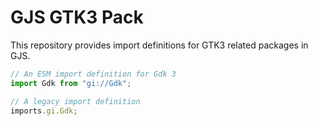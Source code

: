 # GJS GTK3 Pack

This repository provides import definitions for GTK3 related packages in GJS.

```ts
// An ESM import definition for Gdk 3
import Gdk from "gi://Gdk";

// A legacy import definition
imports.gi.Gdk;
```